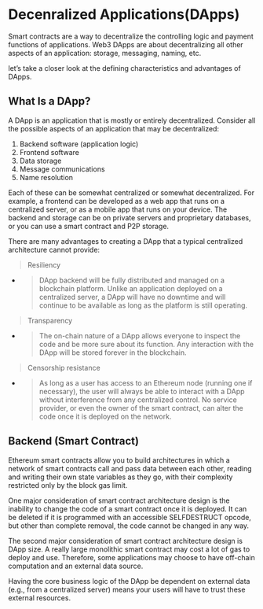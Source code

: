 # Decenralized Applications(DApps)

Smart contracts are a way to decentralize the controlling logic and payment functions of applications.
Web3 DApps are about decentralizing all other aspects of an application: storage, messaging, naming, etc.

let’s take a closer look at the defining
characteristics and advantages of DApps.

What Is a DApp?
-
A DApp is an application that is mostly or entirely decentralized.
Consider all the possible aspects of an application that may be decentralized:
1. Backend software (application logic)
2. Frontend software
3. Data storage
4. Message communications
5. Name resolution

Each of these can be somewhat centralized or somewhat decentralized. For example, a
frontend can be developed as a web app that runs on a centralized server, or as a
mobile app that runs on your device. The backend and storage can be on private
servers and proprietary databases, or you can use a smart contract and P2P storage.

There are many advantages to creating a DApp that a typical centralized architecture
cannot provide:

>Resiliency
- >DApp backend will be fully distributed and managed on a blockchain platform. Unlike an application
deployed on a centralized server, a DApp will have no downtime and will continue to be available as long as the platform is still operating.

>Transparency
- >The on-chain nature of a DApp allows everyone to inspect the code and be more sure about its function. Any interaction with the DApp will be stored forever in the blockchain.

>Censorship resistance
- >As long as a user has access to an Ethereum node (running one if necessary), the user will always be able to interact with a DApp without interference from any centralized control. No service provider, or even the owner of the smart contract, can alter the code once it is deployed on the network.

Backend (Smart Contract)
-

Ethereum smart contracts allow you to build architectures in which a network of smart contracts call and pass data between each other, reading and writing their own
state variables as they go, with their complexity restricted only by the block gas limit.

One major consideration of smart contract architecture design is the inability to change the code of a smart contract once it is deployed. It can be deleted if it is programmed with an accessible SELFDESTRUCT opcode, but other than complete removal, the code cannot be changed in any way.

The second major consideration of smart contract architecture design is DApp size. A really large monolithic smart contract may cost a lot of gas to deploy and use. Therefore, some applications may choose to have off-chain computation and an external data source.

Having the core business logic of the DApp
be dependent on external data (e.g., from a centralized server) means your users will
have to trust these external resources.